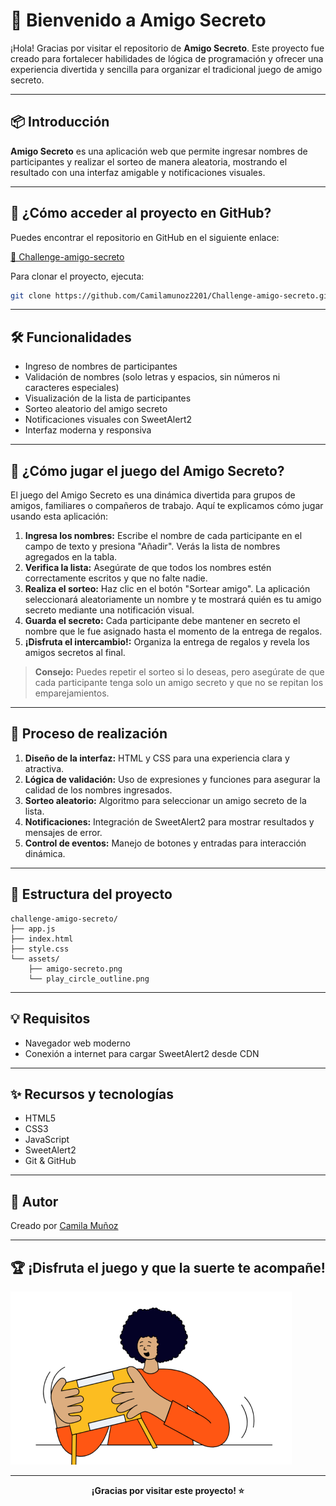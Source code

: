 # 👋 Bienvenido a Amigo Secreto

¡Hola! Gracias por visitar el repositorio de **Amigo Secreto**. Este proyecto fue creado para fortalecer habilidades de lógica de programación y ofrecer una experiencia divertida y sencilla para organizar el tradicional juego de amigo secreto.

---

## 📦 Introducción

**Amigo Secreto** es una aplicación web que permite ingresar nombres de participantes y realizar el sorteo de manera aleatoria, mostrando el resultado con una interfaz amigable y notificaciones visuales.

---

## 🚀 ¿Cómo acceder al proyecto en GitHub?

Puedes encontrar el repositorio en GitHub en el siguiente enlace:

[🔗 Challenge-amigo-secreto](https://github.com/Camilamunoz2201/Challenge-amigo-secreto)

Para clonar el proyecto, ejecuta:
```bash
git clone https://github.com/Camilamunoz2201/Challenge-amigo-secreto.git
```

---

## 🛠️ Funcionalidades

- Ingreso de nombres de participantes
- Validación de nombres (solo letras y espacios, sin números ni caracteres especiales)
- Visualización de la lista de participantes
- Sorteo aleatorio del amigo secreto
- Notificaciones visuales con SweetAlert2
- Interfaz moderna y responsiva

---
## 🎲 ¿Cómo jugar el juego del Amigo Secreto?

El juego del Amigo Secreto es una dinámica divertida para grupos de amigos, familiares o compañeros de trabajo. Aquí te explicamos cómo jugar usando esta aplicación:

1. **Ingresa los nombres:** Escribe el nombre de cada participante en el campo de texto y presiona "Añadir". Verás la lista de nombres agregados en la tabla.
2. **Verifica la lista:** Asegúrate de que todos los nombres estén correctamente escritos y que no falte nadie.
3. **Realiza el sorteo:** Haz clic en el botón "Sortear amigo". La aplicación seleccionará aleatoriamente un nombre y te mostrará quién es tu amigo secreto mediante una notificación visual.
4. **Guarda el secreto:** Cada participante debe mantener en secreto el nombre que le fue asignado hasta el momento de la entrega de regalos.
5. **¡Disfruta el intercambio!:** Organiza la entrega de regalos y revela los amigos secretos al final.

> **Consejo:** Puedes repetir el sorteo si lo deseas, pero asegúrate de que cada participante tenga solo un amigo secreto y que no se repitan los emparejamientos.

---

## 📝 Proceso de realización

1. **Diseño de la interfaz:** HTML y CSS para una experiencia clara y atractiva.
2. **Lógica de validación:** Uso de expresiones y funciones para asegurar la calidad de los nombres ingresados.
3. **Sorteo aleatorio:** Algoritmo para seleccionar un amigo secreto de la lista.
4. **Notificaciones:** Integración de SweetAlert2 para mostrar resultados y mensajes de error.
5. **Control de eventos:** Manejo de botones y entradas para interacción dinámica.

---

## 📂 Estructura del proyecto

```
challenge-amigo-secreto/
├── app.js
├── index.html
├── style.css
└── assets/
    ├── amigo-secreto.png
    └── play_circle_outline.png
```

---

## 💡 Requisitos

- Navegador web moderno
- Conexión a internet para cargar SweetAlert2 desde CDN

---

## ✨ Recursos y tecnologías

- HTML5
- CSS3
- JavaScript
- SweetAlert2
- Git & GitHub

---

## 🙌 Autor

Creado por [Camila Muñoz](https://github.com/Camilamunoz2201)

---

## 🏆 ¡Disfruta el juego y que la suerte te acompañe!

![Amigo Secreto](assets/amigo-secreto.png)

---


<p align="center">
  <b>¡Gracias por visitar este proyecto! ⭐</b>
</p>

